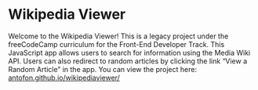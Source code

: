 # Wikipedia Viewer

Welcome to the Wikipedia Viewer! This is a legacy project under the freeCodeCamp curriculum for the Front-End Developer Track. This JavaScript app allows users to search for information using the Media Wiki API. Users can also redirect to random articles by clicking the link “View a Random Article” in the app. You can view the project here: [antofon.github.io/wikipediaviewer/](antofon.github.io/wikipediaviewer/)
